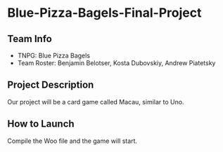 # Blue-Pizza-Bagels-Final-Project

## Team Info

- TNPG: Blue Pizza Bagels
- Team Roster: Benjamin Belotser, Kosta Dubovskiy, Andrew Piatetsky

## Project Description

Our project will be a card game called Macau, similar to Uno. 

## How to Launch

Compile the Woo file and the game will start.


